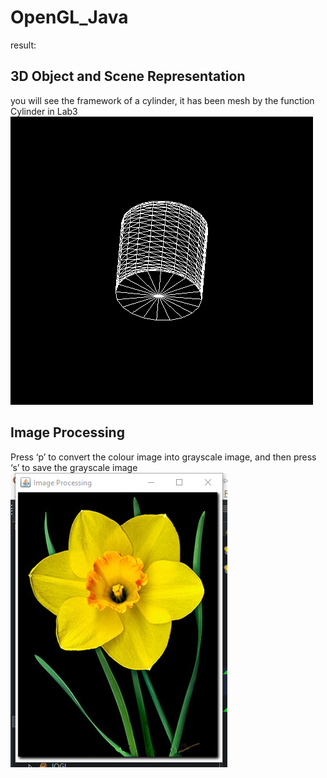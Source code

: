 # OpenGL_Java

result:

## 3D Object and Scene Representation

you will see the framework of a cylinder, it has been mesh by the function Cylinder in Lab3
![alt text](https://github.com/kangqiwang/OpenGL_Java/blob/master/test3_solution.png)
 
 ## Image Processing

 Press ‘p’ to convert the colour image into grayscale image, and then press ‘s’ to save the grayscale image
![alt text](https://github.com/kangqiwang/OpenGL_Java/blob/master/test6.png)


